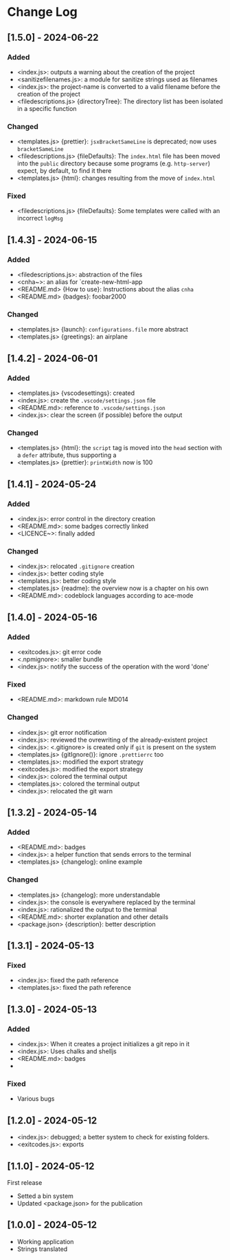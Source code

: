 # Change Log

<!--
## [Unreleased] | [major.minor.patch] - yyyy-mm-dd
### Added | Fixed | Changed | Removed | Deprecated | Security
- <filename> {section}: description
(example: https://gist.github.com/ThornDuke/64da76cd4a56b16492d5101691f6108f)
-->

## [1.5.0] - 2024-06-22

### Added

- <index.js>: outputs a warning about the creation of the project
- <sanitizefilenames.js>: a module for sanitize strings used as filenames
- <index.js>: the project-name is converted to a valid filename before the creation of the project
- <filedescriptions.js> {directoryTree}: The directory list has been isolated in a specific function

### Changed

- <templates.js> {prettier}: `jsxBracketSameLine` is deprecated; now uses `bracketSameLine`
- <filedescriptions.js> {fileDefaults}: The `index.html` file has been moved into the `public`
  directory because some programs (e.g. `http-server`) expect, by default, to find it there
- <templates.js> {html}: changes resulting from the move of `index.html`

### Fixed

- <filedescriptions.js> {fileDefaults}: Some templates were called with an incorrect `logMsg`

## [1.4.3] - 2024-06-15

### Added

- <filedescriptions.js>: abstraction of the files
- <cnha~>: an alias for `create-new-html-app
- <README.md> {How to use}: Instructions about the alias `cnha`
- <README.md> {badges}: foobar2000

### Changed

- <templates.js> {launch}: `configurations.file` more abstract
- <templates.js> {greetings}: an airplane

## [1.4.2] - 2024-06-01

### Added

- <templates.js> {vscodesettings}: created
- <index.js>: create the `.vscode/settings.json` file
- <README.md>: reference to `.vscode/settings.json`
- <index.js>: clear the screen (if possible) before the output

### Changed

- <templates.js> {html}: the `script` tag is moved into the `head` section with a `defer` attribute,
  thus supporting a
- <templates.js> {prettier}: `printWidth` now is 100

## [1.4.1] - 2024-05-24

### Added

- <index.js>: error control in the directory creation
- <README.md>: some badges correctly linked
- <LICENCE~>: finally added

### Changed

- <index.js>: relocated `.gitignore` creation
- <index.js>: better coding style
- <templates.js>: better coding style
- <templates.js> {readme}: the overview now is a chapter on his own
- <README.md>: codeblock languages according to ace-mode

## [1.4.0] - 2024-05-16

### Added

- <exitcodes.js>: git error code
- <.npmignore>: smaller bundle
- <index.js>: notify the success of the operation with the word 'done'

### Fixed

- <README.md>: markdown rule MD014

### Changed

- <index.js>: git error notification
- <index.js>: reviewed the ovrewriting of the already-existent project
- <index.js>: <.gitignore> is created only if `git` is present on the system
- <templates.js> {gitIgnore()}: ignore `.prettierrc` too
- <templates.js>: modified the export strategy
- <exitcodes.js>: modified the export strategy
- <index.js>: colored the terminal output
- <templates.js>: colored the terminal output
- <index.js>: relocated the git warn

## [1.3.2] - 2024-05-14

### Added

- <README.md>: badges
- <index.js>: a helper function that sends errors to the terminal
- <templates.js> {changelog}: online example

### Changed

- <templates.js> {changelog}: more understandable
- <index.js>: the console is everywhere replaced by the terminal
- <index.js>: rationalized the output to the terminal
- <README.md>: shorter explanation and other details
- <package.json> {description}: better description

## [1.3.1] - 2024-05-13

### Fixed

- <index.js>: fixed the path reference
- <templates.js>: fixed the path reference

## [1.3.0] - 2024-05-13

### Added

- <index.js>: When it creates a project initializes a git repo in it
- <index.js>: Uses chalks and shelljs
- <README.md>: badges
-

### Fixed

- Various bugs

## [1.2.0] - 2024-05-12

- <index.js>: debugged; a better system to check for existing folders.
- <exitcodes.js>: exports

## [1.1.0] - 2024-05-12

First release

- Setted a bin system
- Updated <package.json> for the publication

## [1.0.0] - 2024-05-12

- Working application
- Strings translated
